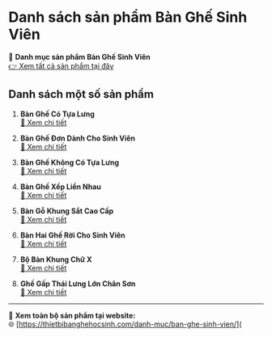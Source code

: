 # Danh sách sản phẩm Bàn Ghế Sinh Viên

🔹 **Danh mục sản phẩm Bàn Ghế Sinh Viên**  
[👉 Xem tất cả sản phẩm tại đây](https://thietbibanghehocsinh.com/danh-muc/ban-ghe-sinh-vien/)

## Danh sách một số sản phẩm

1. **Bàn Ghế Có Tựa Lưng**  
   [🔗 Xem chi tiết](https://thietbibanghehocsinh.com/san-pham/ban-ghe-co-tua-lung/)

2. **Bàn Ghế Đơn Dành Cho Sinh Viên**  
   [🔗 Xem chi tiết](https://thietbibanghehocsinh.com/san-pham/ban-ghe-don-danh-cho-sinh-vien/)

3. **Bàn Ghế Không Có Tựa Lưng**  
   [🔗 Xem chi tiết](https://thietbibanghehocsinh.com/san-pham/ban-ghe-khong-co-tua-lung/)

4. **Bàn Ghế Xếp Liền Nhau**  
   [🔗 Xem chi tiết](https://thietbibanghehocsinh.com/san-pham/ban-ghe-xep-lien-nhau/)

5. **Bàn Gỗ Khung Sắt Cao Cấp**  
   [🔗 Xem chi tiết](https://thietbibanghehocsinh.com/san-pham/ban-go-khung-sat-cao-cap/)

6. **Bàn Hai Ghế Rời Cho Sinh Viên**  
   [🔗 Xem chi tiết](https://thietbibanghehocsinh.com/san-pham/ban-hai-ghe-roi-cho-sinh-vien/)

7. **Bộ Bàn Khung Chữ X**  
   [🔗 Xem chi tiết](https://thietbibanghehocsinh.com/san-pham/bo-ban-khung-chu-x/)

8. **Ghế Gấp Thái Lưng Lớn Chân Sơn**  
   [🔗 Xem chi tiết](https://thietbibanghehocsinh.com/san-pham/ghe-gap-thai-lung-lon-chan-son/)

---

📌 **Xem toàn bộ sản phẩm tại website:**  
🌐 [https://thietbibanghehocsinh.com/danh-muc/ban-ghe-sinh-vien/](
